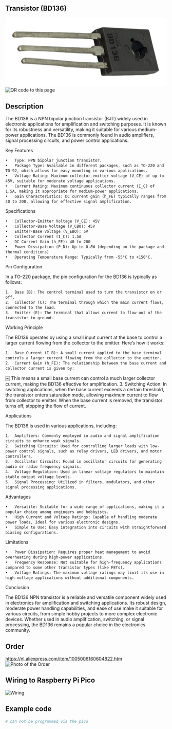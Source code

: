 ## Transistor (BD136)

<img src="BD136_Photo.jpg" alt="Photo of the component">
<img src="BD136_QR_code.jpg" alt="QR code to this page" width="80" height="80">

## Description
The BD136 is a NPN bipolar junction transistor (BJT) widely used in electronic applications for amplification and switching purposes. It is known for its robustness and versatility, making it suitable for various medium-power applications. The BD136 is commonly found in audio amplifiers, signal processing circuits, and power control applications.

Key Features

	•	Type: NPN bipolar junction transistor.
	•	Package Type: Available in different packages, such as TO-220 and TO-92, which allows for easy mounting in various applications.
	•	Voltage Rating: Maximum collector-emitter voltage (V_CE) of up to 45V, suitable for moderate voltage applications.
	•	Current Rating: Maximum continuous collector current (I_C) of 1.5A, making it appropriate for medium-power applications.
	•	Gain Characteristics: DC current gain (h_FE) typically ranges from 40 to 200, allowing for effective signal amplification.

Specifications

	•	Collector-Emitter Voltage (V_CE): 45V
	•	Collector-Base Voltage (V_CBO): 45V
	•	Emitter-Base Voltage (V_EBO): 5V
	•	Collector Current (I_C): 1.5A
	•	DC Current Gain (h_FE): 40 to 200
	•	Power Dissipation (P_D): Up to 0.8W (depending on the package and thermal conditions)
	•	Operating Temperature Range: Typically from -55°C to +150°C.

Pin Configuration

In a TO-220 package, the pin configuration for the BD136 is typically as follows:

	1.	Base (B): The control terminal used to turn the transistor on or off.
	2.	Collector (C): The terminal through which the main current flows, connected to the load.
	3.	Emitter (E): The terminal that allows current to flow out of the transistor to ground.

Working Principle

The BD136 operates by using a small input current at the base to control a larger current flowing from the collector to the emitter. Here’s how it works:

	1.	Base Current (I_B): A small current applied to the base terminal controls a larger current flowing from the collector to the emitter.
	2.	Current Gain (h_FE): The relationship between the base current and collector current is given by:
￼
This means a small base current can control a much larger collector current, making the BD136 effective for amplification.
	3.	Switching Action: In switching applications, when the base current exceeds a certain threshold, the transistor enters saturation mode, allowing maximum current to flow from collector to emitter. When the base current is removed, the transistor turns off, stopping the flow of current.

Applications

The BD136 is used in various applications, including:

	1.	Amplifiers: Commonly employed in audio and signal amplification circuits to enhance weak signals.
	2.	Switching Circuits: Used for controlling larger loads with low-power control signals, such as relay drivers, LED drivers, and motor controllers.
	3.	Oscillator Circuits: Found in oscillator circuits for generating audio or radio frequency signals.
	4.	Voltage Regulation: Used in linear voltage regulators to maintain stable output voltage levels.
	5.	Signal Processing: Utilized in filters, modulators, and other signal processing applications.

Advantages

	•	Versatile: Suitable for a wide range of applications, making it a popular choice among engineers and hobbyists.
	•	High Current and Voltage Ratings: Capable of handling moderate power loads, ideal for various electronic designs.
	•	Simple to Use: Easy integration into circuits with straightforward biasing configurations.

Limitations

	•	Power Dissipation: Requires proper heat management to avoid overheating during high-power applications.
	•	Frequency Response: Not suitable for high-frequency applications compared to some other transistor types (like FETs).
	•	Voltage Ratings: The maximum voltage ratings may limit its use in high-voltage applications without additional components.

Conclusion

The BD136 NPN transistor is a reliable and versatile component widely used in electronics for amplification and switching applications. Its robust design, moderate power handling capabilities, and ease of use make it suitable for various circuits, from simple hobby projects to more complex electronic devices. Whether used in audio amplification, switching, or signal processing, the BD136 remains a popular choice in the electronics community.

## Order
<a href="https://nl.aliexpress.com/item/1005006160604822.html">https://nl.aliexpress.com/item/1005006160604822.htm</a>
<img src="BD136_Order.jpg" alt="Photo of the Order">


## Wiring to Raspberry Pi Pico
<img src="BD136_Wiring.jpg" alt="Wiring" >

## Example code
```python
# can not be programmed via the pico
```



